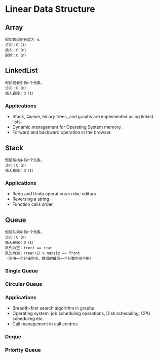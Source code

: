 # Linear Data Structure

## Array

```
假如数组的长度为 n。
访问：O（1）
插入：O（n）
删除：O（n）
```

## LinkedList

```
假如链表中有n个元素。
访问：O（n）
插入删除：O（1）
```

### Applications

- Stack, Queue, binary trees, and graphs are implemented using linked lists.
- Dynamic management for Operating System memory.
- Forward and backward operation in the browser.

## Stack

```
假设堆栈中有n个元素。
访问：O（n）
插入删除：O（1）
```

### Applications

- Redo and Undo operations in doc editors
- Reversing a string
- Function calls order

## Queue

```
假设队列中有n个元素。
访问：O（n）
插入删除：O（1）
队列为空：front == rear
队列为满：（rear+1）% maxsiz == front
（少用一个存储空间，数组的最后一个存数空间不用）
```

### Single Queue

### Circular Queue

### Applications

- Breadth-first search algorithm in graphs
- Operating system: job scheduling operations, Disk scheduling, CPU scheduling etc.
- Call management in call centres

### Deque

### Priority Queue